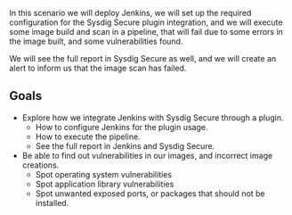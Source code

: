 In this scenario we will deploy Jenkins, we will set up the required configuration for the Sysdig Secure plugin integration, and we will execute some image build and scan in a pipeline, that will fail due to some errors in the image built, and some vulnerabilities found.

We will see the full report in Sysdig Secure as well, and we will create an alert to inform us that the image scan has failed.

Goals
-----

- Explore how we integrate Jenkins with Sysdig Secure through a plugin.
  - How to configure Jenkins for the plugin usage.
  - How to execute the pipeline.
  - See the full report in Jenkins and Sysdig Secure.
- Be able to find out vulnerabilities in our images, and incorrect image creations.
  - Spot operating system vulnerabilities
  - Spot application library vulnerabilities
  - Spot unwanted exposed ports, or packages that should not be installed.
  